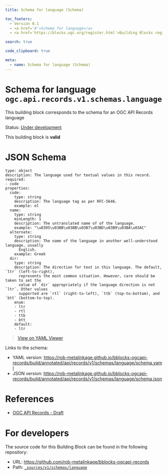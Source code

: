```yaml
---
title: Schema for language (Schema)

toc_footers:
  - Version 0.1
  - <a href='#'>Schema for language</a>
  - <a href='https://blocks.ogc.org/register.html'>Building Blocks register</a>

search: true

code_clipboard: true

meta:
  - name: Schema for language (Schema)
---
```



# Schema for language `ogc.api.records.v1.schemas.language`

This building block corresponds to the schema for an OGC API Records language

<p class="status">
    <span data-rainbow-uri="http://www.opengis.net/def/status">Status</span>:
    <a href="http://www.opengis.net/def/status/under-development" target="_blank" data-rainbow-uri>Under development</a>
</p>

<aside class="success">
This building block is <strong>valid</strong>
</aside>


# JSON Schema

```yaml--schema
type: object
description: The language used for textual values in this record.
required:
- code
properties:
  code:
    type: string
    description: The language tag as per RFC-5646.
    example: el
  name:
    type: string
    minLength: 1
    description: The untranslated name of of the language.
    example: "\u0395\u03BB\u03BB\u03B7\u03BD\u03B9\u03BA\u03AC"
  alternate:
    type: string
    description: The name of the language in another well-understood language, usually
      English.
    example: Greek
  dir:
    type: string
    description: The direction for text in this language. The default, `ltr` (left-to-right),
      represents the most common situation. However, care should be taken to set the
      value of `dir` appropriately if the language direction is not `ltr`. Other values
      supported are `rtl` (right-to-left), `ttb` (top-to-bottom), and `btt` (bottom-to-top).
    enum:
    - ltr
    - rtl
    - ttb
    - btt
    default:
    - ltr

```

> <a target="_blank" href="https://avillar.github.io/TreedocViewer/?dataParser=yaml&amp;dataUrl=https%3A%2F%2Frob-metalinkage.github.io%2Fbblocks-ogcapi-records%2Fbuild%2Fannotated%2Fapi%2Frecords%2Fv1%2Fschemas%2Flanguage%2Fschema.yaml&amp;expand=2&amp;option=%7B%22showTable%22%3A+false%7D">View on YAML Viewer</a>

Links to the schema:

* YAML version: <a href="https://rob-metalinkage.github.io/bblocks-ogcapi-records/build/annotated/api/records/v1/schemas/language/schema.yaml" target="_blank">https://rob-metalinkage.github.io/bblocks-ogcapi-records/build/annotated/api/records/v1/schemas/language/schema.yaml</a>
* JSON version: <a href="https://rob-metalinkage.github.io/bblocks-ogcapi-records/build/annotated/api/records/v1/schemas/language/schema.json" target="_blank">https://rob-metalinkage.github.io/bblocks-ogcapi-records/build/annotated/api/records/v1/schemas/language/schema.json</a>

# References

* [OGC API Records - Draft](https://docs.ogc.org/DRAFTS/20-004.html)

# For developers

The source code for this Building Block can be found in the following repository:

* URL: <a href="https://github.com/rob-metalinkage/bblocks-ogcapi-records" target="_blank">https://github.com/rob-metalinkage/bblocks-ogcapi-records</a>
* Path:
<code><a href="https://github.com/rob-metalinkage/bblocks-ogcapi-records/blob/HEAD/_sources/v1/schemas/language" target="_blank">_sources/v1/schemas/language</a></code>

